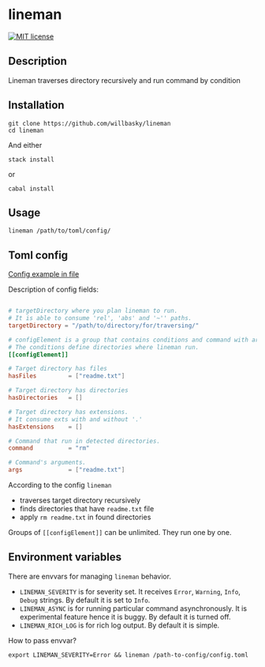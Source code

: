 # lineman

[![MIT license](https://img.shields.io/badge/license-MIT-blue.svg)](LICENSE)

## Description

Lineman traverses directory recursively and run command by condition

## Installation

    git clone https://github.com/willbasky/lineman
    cd lineman

And either

    stack install

or

    cabal install

## Usage

    lineman /path/to/toml/config/

## Toml config

[Config example in file](./config.toml)

Description of config fields:

```toml

# targetDirectory where you plan lineman to run.
# It is able to consume 'rel', 'abs' and '~'' paths.
targetDirectory = "/path/to/directory/for/traversing/"

# configElement is a group that contains conditions and command with args.
# The conditions define directories where lineman run.
[[configElement]]

# Target directory has files
hasFiles         = ["readme.txt"]

# Target directory has directories
hasDirectories   = []

# Target directory has extensions.
# It consume exts with and without '.'
hasExtensions    = []

# Command that run in detected directories.
command          = "rm"

# Command's arguments.
args             = ["readme.txt"]

```

According to the config `lineman`
- traverses target directory recursively
- finds directories that have `readme.txt` file
- apply `rm readme.txt` in found directories

Groups of `[[configElement]]` can be unlimited. They run one by one.

## Environment variables

There are envvars for managing `lineman` behavior.

- `LINEMAN_SEVERITY` is for severity set. It receives `Error`, `Warning`, `Info`, `Debug` strings. By default it is set to `Info`.
- `LINEMAN_ASYNC` is for running particular command asynchronously. It is experimental feature hence it is buggy. By default it is turned off.
- `LINEMAN_RICH_LOG` is for rich log output. By default it is simple.

How to pass envvar?

    export LINEMAN_SEVERITY=Error && lineman /path-to-config/config.toml
